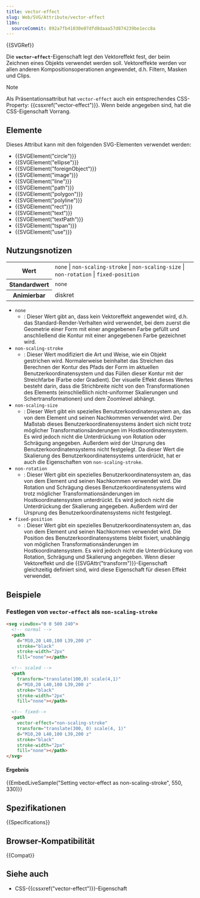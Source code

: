 ```yaml
---
title: vector-effect
slug: Web/SVG/Attribute/vector-effect
l10n:
  sourceCommit: 892a7fb41030e07dfd8daaa57d874239be1ecc8a
---
```


{{SVGRef}}

Die **`vector-effect`**-Eigenschaft legt den Vektoreffekt fest, der beim Zeichnen eines Objekts verwendet werden soll. Vektoreffekte werden vor allen anderen Kompositionsoperationen angewendet, d.h. Filtern, Masken und Clips.

> [!NOTE]
> Als Präsentationsattribut hat `vector-effect` auch ein entsprechendes CSS-Property: {{cssxref("vector-effect")}}. Wenn beide angegeben sind, hat die CSS-Eigenschaft Vorrang.

## Elemente

Dieses Attribut kann mit den folgenden SVG-Elementen verwendet werden:

- {{SVGElement("circle")}}
- {{SVGElement("ellipse")}}
- {{SVGElement("foreignObject")}}
- {{SVGElement("image")}}
- {{SVGElement("line")}}
- {{SVGElement("path")}}
- {{SVGElement("polygon")}}
- {{SVGElement("polyline")}}
- {{SVGElement("rect")}}
- {{SVGElement("text")}}
- {{SVGElement("textPath")}}
- {{SVGElement("tspan")}}
- {{SVGElement("use")}}

## Nutzungsnotizen

<table class="properties">
  <tbody>
    <tr>
      <th scope="row">Wert</th>
      <td>
        <code>none</code> | <code>non-scaling-stroke</code> |
        <code>non-scaling-size</code> | <code>non-rotation</code> |
        <code>fixed-position</code>
      </td>
    </tr>
    <tr>
      <th scope="row">Standardwert</th>
      <td><code>none</code></td>
    </tr>
    <tr>
      <th scope="row">Animierbar</th>
      <td>diskret</td>
    </tr>
  </tbody>
</table>

- `none`
  - : Dieser Wert gibt an, dass kein Vektoreffekt angewendet wird, d.h. das Standard-Render-Verhalten wird verwendet, bei dem zuerst die Geometrie einer Form mit einer angegebenen Farbe gefüllt und anschließend die Kontur mit einer angegebenen Farbe gezeichnet wird.
- `non-scaling-stroke`
  - : Dieser Wert modifiziert die Art und Weise, wie ein Objekt gestrichen wird. Normalerweise beinhaltet das Streichen das Berechnen der Kontur des Pfads der Form im aktuellen Benutzerkoordinatensystem und das Füllen dieser Kontur mit der Streichfarbe (Farbe oder Gradient). Der visuelle Effekt dieses Wertes besteht darin, dass die Strichbreite nicht von den Transformationen des Elements (einschließlich nicht-uniformer Skalierungen und Schertransformationen) und dem Zoomlevel abhängt.
- `non-scaling-size`
  - : Dieser Wert gibt ein spezielles Benutzerkoordinatensystem an, das von dem Element und seinen Nachkommen verwendet wird. Der Maßstab dieses Benutzerkoordinatensystems ändert sich nicht trotz möglicher Transformationsänderungen im Hostkoordinatensystem. Es wird jedoch nicht die Unterdrückung von Rotation oder Schrägung angegeben. Außerdem wird der Ursprung des Benutzerkoordinatensystems nicht festgelegt. Da dieser Wert die Skalierung des Benutzerkoordinatensystems unterdrückt, hat er auch die Eigenschaften von `non-scaling-stroke`.
- `non-rotation`
  - : Dieser Wert gibt ein spezielles Benutzerkoordinatensystem an, das von dem Element und seinen Nachkommen verwendet wird. Die Rotation und Schrägung dieses Benutzerkoordinatensystems wird trotz möglicher Transformationsänderungen im Hostkoordinatensystem unterdrückt. Es wird jedoch nicht die Unterdrückung der Skalierung angegeben. Außerdem wird der Ursprung des Benutzerkoordinatensystems nicht festgelegt.
- `fixed-position`
  - : Dieser Wert gibt ein spezielles Benutzerkoordinatensystem an, das von dem Element und seinen Nachkommen verwendet wird. Die Position des Benutzerkoordinatensystems bleibt fixiert, unabhängig von möglichen Transformationsänderungen im Hostkoordinatensystem. Es wird jedoch nicht die Unterdrückung von Rotation, Schrägung und Skalierung angegeben. Wenn dieser Vektoreffekt und die {{SVGAttr("transform")}}-Eigenschaft gleichzeitig definiert sind, wird diese Eigenschaft für diesen Effekt verwendet.

## Beispiele

### Festlegen von `vector-effect` als `non-scaling-stroke`

```html
<svg viewBox="0 0 500 240">
  <!-- normal -->
  <path
    d="M10,20 L40,100 L39,200 z"
    stroke="black"
    stroke-width="2px"
    fill="none"></path>

  <!-- scaled -->
  <path
    transform="translate(100,0) scale(4,1)"
    d="M10,20 L40,100 L39,200 z"
    stroke="black"
    stroke-width="2px"
    fill="none"></path>

  <!-- fixed-->
  <path
    vector-effect="non-scaling-stroke"
    transform="translate(300, 0) scale(4, 1)"
    d="M10,20 L40,100 L39,200 z"
    stroke="black"
    stroke-width="2px"
    fill="none"></path>
</svg>
```

#### Ergebnis

{{EmbedLiveSample("Setting vector-effect as non-scaling-stroke", 550, 330)}}

## Spezifikationen

{{Specifications}}

## Browser-Kompatibilität

{{Compat}}

## Siehe auch

- CSS-{{cssxref("vector-effect")}}-Eigenschaft
